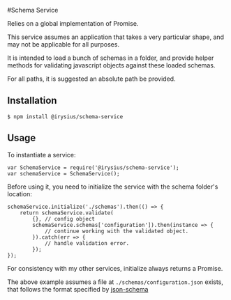 #Schema Service

Relies on a global implementation of Promise.

This service assumes an application that takes a very particular shape, and may not be applicable for all purposes.

It is intended to load a bunch of schemas in a folder, and provide helper methods for validating javascript objects against these loaded schemas.

For all paths, it is suggested an absolute path be provided.

## Installation

	$ npm install @irysius/schema-service
	
## Usage

To instantiate a service:

	var SchemaService = require('@irysius/schema-service');
	var schemaService = SchemaService();
	
Before using it, you need to initialize the service with the schema folder's location:

	schemaService.initialize('./schemas').then(() => {
		return schemaService.validate(
			{}, // config object
			schemaService.schemas['configuration']).then(instance => {
				// continue working with the validated object.
			}).catch(err => {
				// handle validation error.
			});
	});
	
For consistency with my other services, initialize always returns a Promise.

The above example assumes a file at `./schemas/configuration.json` exists, that follows the format specified by [json-schema](http://json-schema.org)